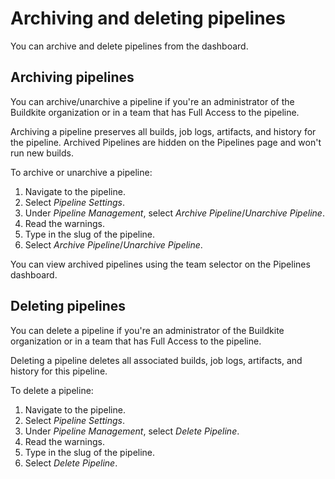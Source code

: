 # Archiving and deleting pipelines

You can archive and delete pipelines from the dashboard.

## Archiving pipelines

You can archive/unarchive a pipeline if you're an administrator of the Buildkite organization or in a team that has Full Access to the pipeline.

Archiving a pipeline preserves all builds, job logs, artifacts, and history for the pipeline. Archived Pipelines are hidden on the Pipelines page and won't run new builds.

To archive or unarchive a pipeline:

1. Navigate to the pipeline.
1. Select _Pipeline Settings_.
1. Under _Pipeline Management_, select _Archive Pipeline_/_Unarchive Pipeline_.
1. Read the warnings.
1. Type in the slug of the pipeline.
1. Select _Archive Pipeline_/_Unarchive Pipeline_.

You can view archived pipelines using the team selector on the Pipelines dashboard.

## Deleting pipelines

You can delete a pipeline if you're an administrator of the Buildkite organization or in a team that has Full Access to the pipeline.

Deleting a pipeline deletes all associated builds, job logs, artifacts, and history for this pipeline.

To delete a pipeline:

1. Navigate to the pipeline.
1. Select _Pipeline Settings_.
1. Under _Pipeline Management_, select _Delete Pipeline_.
1. Read the warnings.
1. Type in the slug of the pipeline.
1. Select _Delete Pipeline_.

